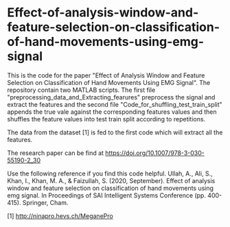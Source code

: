 # Effect-of-analysis-window-and-feature-selection-on-classification-of-hand-movements-using-emg-signal
This is the code for the paper "Effect of Analysis Window and Feature Selection on Classification of Hand Movements Using EMG Signal". The repository contain two MATLAB scripts.
The first file "preprocessing_data_and_Extracting_fearures" preprocess the signal and extract the features and the second file "Code_for_shuffling_test_train_split" appends the 
true vale against the corresponding features values and then shuffles the feature values into test train split according to repetitions. 

The data from the dataset [1] is fed to the first code which will extract all the features. 

The research paper can be find at https://doi.org/10.1007/978-3-030-55190-2_30

Use the following reference if you find this code helpful. 
Ullah, A., Ali, S., Khan, I., Khan, M. A., & Faizullah, S. (2020, September). Effect of analysis window and feature selection on classification of hand movements using emg signal. In Proceedings of SAI Intelligent Systems Conference (pp. 400-415). Springer, Cham.

[1] http://ninapro.hevs.ch/MeganePro



